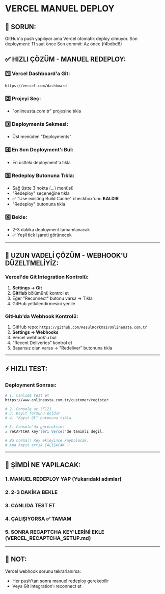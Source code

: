# VERCEL MANUEL DEPLOY

## 🐛 SORUN:
GitHub'a push yapılıyor ama Vercel otomatik deploy olmuyor.
Son deployment: 11 saat önce
Son commit: Az önce (f4bdbd8)

## ✅ HIZLI ÇÖZÜM - MANUEL REDEPLOY:

### 1️⃣ Vercel Dashboard'a Git:
```
https://vercel.com/dashboard
```

### 2️⃣ Projeyi Seç:
- "onlineusta.com.tr" projesine tıkla

### 3️⃣ Deployments Sekmesi:
- Üst menüden "Deployments"

### 4️⃣ En Son Deployment'ı Bul:
- En üstteki deployment'a tıkla

### 5️⃣ Redeploy Butonuna Tıkla:
- Sağ üstte 3 nokta (...) menüsü
- "Redeploy" seçeneğine tıkla
- ✅ "Use existing Build Cache" checkbox'unu **KALDIR**
- "Redeploy" butonuna tıkla

### 6️⃣ Bekle:
- 2-3 dakika deployment tamamlanacak
- ✅ Yeşil tick işareti görünecek

---

## 🔧 UZUN VADELİ ÇÖZÜM - WEBHOOK'U DÜZELTMELİYİZ:

### Vercel'de Git Integration Kontrolü:

1. **Settings → Git**
2. **GitHub** bölümünü kontrol et
3. Eğer "Reconnect" butonu varsa → Tıkla
4. GitHub yetkilendirmesini yenile

### GitHub'da Webhook Kontrolü:

1. GitHub repo: `https://github.com/ResulKorkmaz/OnlineUsta.com.tr`
2. **Settings → Webhooks**
3. Vercel webhook'u bul
4. "Recent Deliveries" kontrol et
5. Başarısız olan varsa → "Redeliver" butonuna tıkla

---

## ⚡ HIZLI TEST:

### Deployment Sonrası:
```bash
# 1. Canlıda test et
https://www.onlineusta.com.tr/customer/register

# 2. Console aç (F12)
# 3. Kayıt formunu doldur
# 4. "Kayıt Ol" butonuna tıkla

# 5. Console'da göreceksin:
⚠️ reCAPTCHA key'leri Vercel'de tanımlı değil.

# Bu normal! Key ekleyince kaybolacak.
# Ama kayıt artık ÇALIŞACAK ✅
```

---

## 🎯 ŞİMDİ NE YAPILACAK:

### 1. MANUEL REDEPLOY YAP (Yukarıdaki adımlar)
### 2. 2-3 DAKİKA BEKLE
### 3. CANLIDA TEST ET
### 4. ÇALIŞIYORSA ✅ TAMAM
### 5. SONRA RECAPTCHA KEY'LERİNİ EKLE (VERCEL_RECAPTCHA_SETUP.md)

---

## 📝 NOT:
Vercel webhook sorunu tekrarlanırsa:
- Her push'tan sonra manuel redeploy gerekebilir
- Veya Git integration'ı reconnect et

